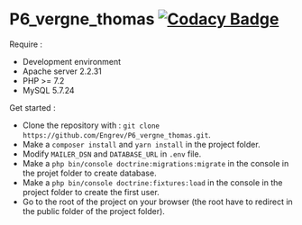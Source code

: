 # P6_vergne_thomas [![Codacy Badge](https://app.codacy.com/project/badge/Grade/832b806da4a0490d9fd76c101b1bdaaf)](https://www.codacy.com/manual/Engrev/P6_vergne_thomas?utm_source=github.com&amp;utm_medium=referral&amp;utm_content=Engrev/P6_vergne_thomas&amp;utm_campaign=Badge_Grade)
 
Require :
* Development environment
* Apache server 2.2.31
* PHP >= 7.2
* MySQL 5.7.24

Get started :
* Clone the repository with : `git clone https://github.com/Engrev/P6_vergne_thomas.git`.
* Make a `composer install` and `yarn install` in the project folder.
* Modify `MAILER_DSN` and `DATABASE_URL` in `.env` file.
* Make a `php bin/console doctrine:migrations:migrate` in the console in the projet folder to create database.
* Make a `php bin/console doctrine:fixtures:load` in the console in the project folder to create the first user.
* Go to the root of the project on your browser (the root have to redirect in the public folder of the project folder).